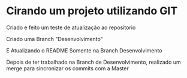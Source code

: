 Cirando um projeto utilizando GIT
=================================

Criado e feito um teste de atualização ao repositorio 

Criado uma Branch "Desenvolvimento"

E Atualizando o README Somente na Branch Desenvolvimento

Depois de ter trabalhado na Branch de Desenvolvimento, realizado um merge para sincronizar os commits com a Master